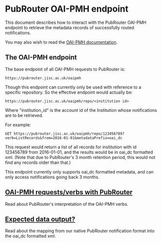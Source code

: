 # PubRouter OAI-PMH endpoint

This document describes how to interact with the PubRouter OAI-PMH endpoint to retrieve the metadata records of successfully
routed notifications.

You may also wish to read the [OAI-PMH documentation](http://www.openarchives.org/OAI/openarchivesprotocol.html).

## The OAI-PMH endpoint

The base endpoint of all OAI-PMH requests to PubRouter is: 

    https://pubrouter.jisc.ac.uk/oaipmh
    
Though this endpoint can currently only be used with reference to a specific repository. So the effective endpoint would actually be: 
```
https://pubrouter.jisc.ac.uk/oaipmh/repo/<institution id>
```

Where "institution_id" is the account id of the Institution whose notifications are to be retrieved.

For example:

    GET https://pubrouter.jisc.ac.uk/oaipmh/repo/123456789?verb=ListRecords&from=2016-01-01&metadataPrefix=oai_dc
	
This request would return a list of all records for institution with id 123456789 from 2016-01-01, and the results would be in oai_dc formatted xml. (Note that due to PubRouter's 3 month retention period, this would not find any records older than that.)

This endpoint currently only supports oai_dc formatted metadata, and can only access notifications going back 3 months.

## [OAI-PMH requests/verbs with PubRouter](./VERBS.md) 
Read about PubRouter's interpretation of the OAI-PMH verbs. 

## [Expected data output?](./XWALK.md)
Read about the mapping from our native PubRouter notification format into the oai_dc formatted xml.

